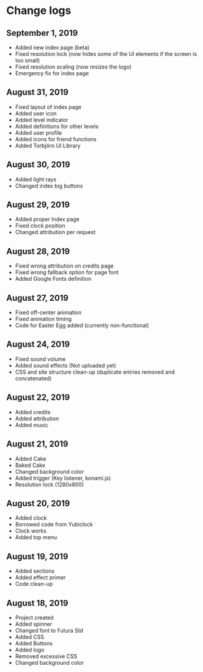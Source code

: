 # Change logs

## September 1, 2019

- Added new index page (beta)
- Fixed resolution lock (now hides some of the UI elements if the screen is too small)
- Fixed resolution scaling (now resizes the logo)
- Emergency fix for index page

## August 31, 2019

- Fixed layout of index page
- Added user icon
- Added level indicator
- Added definitions for other levels
- Added user profile
- Added icons for friend functions
- Added Torbjörn UI Library

## August 30, 2019

- Added light rays
- Changed index big buttons


## August 29, 2019

- Added proper Index page
- Fixed clock position
- Changed attribution per request

## August 28, 2019

- Fixed wrong attribution on credits page
- Fixed wrong fallback option for page font
- Added Google Fonts definition

## August 27, 2019

- Fixed off-center animation
- Fixed animation timing
- Code for Easter Egg added (currently non-functional)

## August 24, 2019

- Fixed sound volume
- Added sound effects (Not uploaded yet)
- CSS and site structure clean-up (duplicate entries removed and concatenated)

## August 22, 2019
- Added credits
- Added attribution
- Added music

## August 21, 2019
- Added Cake
- Baked Cake
- Changed background color
- Added trigger (Key listener, konami.js)
- Resolution lock (1280x800)

## August 20, 2019
- Added clock
- Borrowed code from Yubiclock
- Clock works
- Added top menu

## August 19, 2019
- Added sections
- Added effect primer
- Code clean-up

## August 18, 2019
- Project created
- Added spinner
- Changed font to Futura Std
- Added CSS
- Added Buttons
- Added logo
- Removed excessive CSS
- Changed background color
